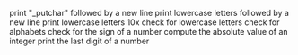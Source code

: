 print "_putchar" followed by a new line
print lowercase letters followed by a new line
print lowercase letters 10x
check for lowercase letters
check for alphabets
check for the sign of a number
compute the absolute value of an integer
print the last digit of a number
